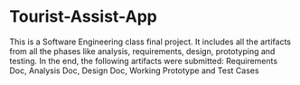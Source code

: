 # Tourist-Assist-App
This is a Software Engineering class final project. It includes all the artifacts from all the phases like analysis, requirements, design, prototyping and testing. In the end, the following artifacts were submitted: Requirements Doc, Analysis Doc, Design Doc, Working Prototype and Test Cases
